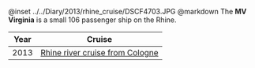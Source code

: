 @inset		../../Diary/2013/rhine_cruise/DSCF4703.JPG
@markdown
The **MV Virginia** is a small
106 passenger ship on the Rhine.

|Year|Cruise|
|-|-|
|2013|[Rhine river cruise from Cologne](2013/rhine_cruise)|
